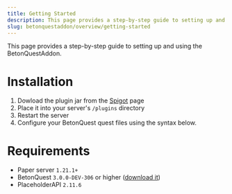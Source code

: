 ```yaml
---
title: Getting Started
description: This page provides a step-by-step guide to setting up and using the BetonQuestAddon.
slug: betonquestaddon/overview/getting-started
---
```


This page provides a step-by-step guide to setting up and using the BetonQuestAddon.

# Installation
1. Dowload the plugin jar from the [Spigot](https://www.spigotmc.org/resources/betonquestaddon.120813/) page
2. Place it into your server's `/plugins` directory
3. Restart the server
4. Configure your BetonQuest quest files using the syntax below.

# Requirements
 - Paper server `1.21.1+`
 - BetonQuest `3.0.0-DEV-306` or higher ([download it](https://betonquest.org/3.0-DEV/))
 - PlaceholderAPI `2.11.6`